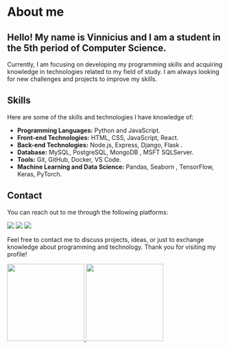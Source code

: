 # About me

## Hello! My name is Vinnicius and I am a student in the 5th period of Computer Science.

Currently, I am focusing on developing my programming skills and acquiring knowledge in technologies related to my field of study. I am always looking for new challenges and projects to improve my skills.

## Skills

Here are some of the skills and technologies I have knowledge of:

- **Programming Languages:** Python and JavaScript.
- **Front-end Technologies:** HTML, CSS, JavaScript, React.
- **Back-end Technologies:** Node.js, Express, Django, Flask .
- **Database:** MySQL, PostgreSQL, MongoDB , MSFT SQLServer.
- **Tools:** Git, GitHub, Docker, VS Code.
- **Machine Learning and Data Science:** Pandas, Seaborn , TensorFlow, Keras, PyTorch.

## Contact

You can reach out to me through the following platforms:
<div>
<a href="https://www.linkedin.com/in/vinnicius-santos12/" target="_blank"><img src="https://img.shields.io/badge/-LinkedIn-%230077B5?style=for-the-badge&logo=linkedin&logoColor=white" target="_blank"></a>
<a href="https://instagram.com/vnn1cius" target="_blank"><img src="https://img.shields.io/badge/-Instagram-%23E4405F?style=for-the-badge&logo=instagram&logoColor=white" target="_blank"></a>
<a href = "mailto:vnniciusg@gmail.com"><img src="https://img.shields.io/badge/Gmail-D14836?style=for-the-badge&logo=gmail&logoColor=white" target="_blank"></a>
</div>
      

Feel free to contact me to discuss projects, ideas, or just to exchange knowledge about programming and technology. Thank you for visiting my profile!

<div>
<a href="https://github.com/vnniciusg">
<img height="180em" src="https://github-readme-stats.vercel.app/api/top-langs/?username=vnniciusg&layout=compact&langs_count=7&theme=dracula"/>
<img height="180em" src="https://github-readme-stats.vercel.app/api?username=vnniciusg&show_icons=true&theme=dracula&include_all_commits=true&count_private=true"/>
</div>
